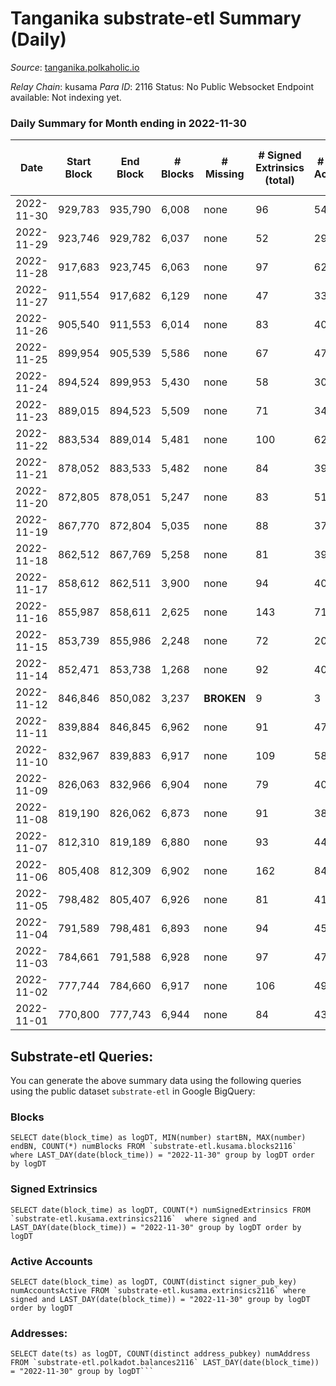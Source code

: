 # Tanganika substrate-etl Summary (Daily)

_Source_: [tanganika.polkaholic.io](https://tanganika.polkaholic.io)

*Relay Chain*: kusama
*Para ID*: 2116
Status: No Public Websocket Endpoint available: Not indexing yet.


### Daily Summary for Month ending in 2022-11-30


| Date | Start Block | End Block | # Blocks | # Missing | # Signed Extrinsics (total) | # Active Accounts | # Addresses with Balances | # Events | # Transfers | # XCM Transfers In | # XCM Transfers Out |
| ---- | ----------- | --------- | -------- | --------- | --------------------------- | ----------------- | ------------------------- | -------- | ----------- | ------------------ | ------------------- |
| 2022-11-30 | 929,783 | 935,790 | 6,008 | none  | 96 | 54 |  | 89,126 | 80  |   |   |
| 2022-11-29 | 923,746 | 929,782 | 6,037 | none  | 52 | 29 |  | 89,243 | 46  |   |   |
| 2022-11-28 | 917,683 | 923,745 | 6,063 | none  | 97 | 62 |  | 89,861 | 86  |   |   |
| 2022-11-27 | 911,554 | 917,682 | 6,129 | none  | 47 | 33 |  | 90,605 | 40  |   |   |
| 2022-11-26 | 905,540 | 911,553 | 6,014 | none  | 83 | 40 |  | 91,450 | 58  |   |   |
| 2022-11-25 | 899,954 | 905,539 | 5,586 | none  | 67 | 47 |  | 87,781 | 57  |   |   |
| 2022-11-24 | 894,524 | 899,953 | 5,430 | none  | 58 | 30 |  | 85,243 | 30  |   |   |
| 2022-11-23 | 889,015 | 894,523 | 5,509 | none  | 71 | 34 |  | 85,716 | 54  |   |   |
| 2022-11-22 | 883,534 | 889,014 | 5,481 | none  | 100 | 62 |  | 84,054 | 89  |   |   |
| 2022-11-21 | 878,052 | 883,533 | 5,482 | none  | 84 | 39 |  | 82,497 | 68  |   |   |
| 2022-11-20 | 872,805 | 878,051 | 5,247 | none  | 83 | 51 |  | 80,517 | 70  |   |   |
| 2022-11-19 | 867,770 | 872,804 | 5,035 | none  | 88 | 37 |  | 76,754 | 49  |   |   |
| 2022-11-18 | 862,512 | 867,769 | 5,258 | none  | 81 | 39 |  | 82,441 | 34  |   |   |
| 2022-11-17 | 858,612 | 862,511 | 3,900 | none  | 94 | 40 |  | 66,780 | 22  |   |   |
| 2022-11-16 | 855,987 | 858,611 | 2,625 | none  | 143 | 71 |  | 54,937 | 75  |   |   |
| 2022-11-15 | 853,739 | 855,986 | 2,248 | none  | 72 | 20 |  | 50,279 | 19  |   |   |
| 2022-11-14 | 852,471 | 853,738 | 1,268 | none  | 92 | 40 |  | 21,637 | 47  |   |   |
| 2022-11-12 | 846,846 | 850,082 | 3,237 |  **BROKEN**  | 9 | 3 |  | 43,934 | 9  |   |   |
| 2022-11-11 | 839,884 | 846,845 | 6,962 | none  | 91 | 47 |  | 96,468 | 83  |   |   |
| 2022-11-10 | 832,967 | 839,883 | 6,917 | none  | 109 | 58 |  | 96,005 | 94  |   |   |
| 2022-11-09 | 826,063 | 832,966 | 6,904 | none  | 79 | 40 |  | 95,352 | 69  |   |   |
| 2022-11-08 | 819,190 | 826,062 | 6,873 | none  | 91 | 38 |  | 94,512 | 67  |   |   |
| 2022-11-07 | 812,310 | 819,189 | 6,880 | none  | 93 | 44 |  | 94,315 | 72  |   |   |
| 2022-11-06 | 805,408 | 812,309 | 6,902 | none  | 162 | 84 |  | 95,165 | 145  |   |   |
| 2022-11-05 | 798,482 | 805,407 | 6,926 | none  | 81 | 41 |  | 94,929 | 76  |   |   |
| 2022-11-04 | 791,589 | 798,481 | 6,893 | none  | 94 | 45 |  | 94,584 | 80  |   |   |
| 2022-11-03 | 784,661 | 791,588 | 6,928 | none  | 97 | 47 | 3,057 | 95,034 | 93  |   |   |
| 2022-11-02 | 777,744 | 784,660 | 6,917 | none  | 106 | 49 |  | 95,925 | 83  |   |   |
| 2022-11-01 | 770,800 | 777,743 | 6,944 | none  | 84 | 43 | 3,041 | 96,026 | 79  |   |   |

## Substrate-etl Queries:
You can generate the above summary data using the following queries using the public dataset `substrate-etl` in Google BigQuery:


### Blocks
```
SELECT date(block_time) as logDT, MIN(number) startBN, MAX(number) endBN, COUNT(*) numBlocks FROM `substrate-etl.kusama.blocks2116`  where LAST_DAY(date(block_time)) = "2022-11-30" group by logDT order by logDT
```


### Signed Extrinsics
```
SELECT date(block_time) as logDT, COUNT(*) numSignedExtrinsics FROM `substrate-etl.kusama.extrinsics2116`  where signed and LAST_DAY(date(block_time)) = "2022-11-30" group by logDT order by logDT
```


### Active Accounts
```
SELECT date(block_time) as logDT, COUNT(distinct signer_pub_key) numAccountsActive FROM `substrate-etl.kusama.extrinsics2116` where signed and LAST_DAY(date(block_time)) = "2022-11-30" group by logDT order by logDT
```


### Addresses:
```
SELECT date(ts) as logDT, COUNT(distinct address_pubkey) numAddress FROM `substrate-etl.polkadot.balances2116` LAST_DAY(date(block_time)) = "2022-11-30" group by logDT```

